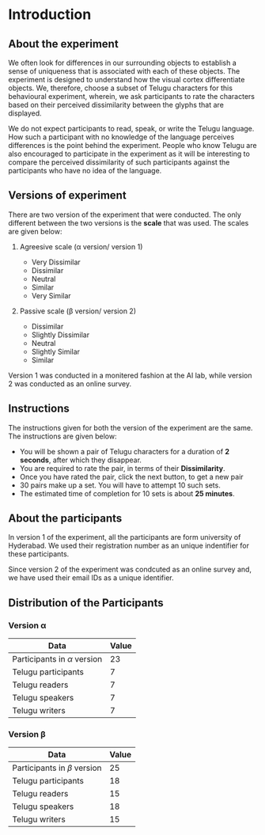 
# Introduction

## About the experiment

We often look for differences in our surrounding objects to establish a sense of uniqueness that is
associated with each of these objects. The experiment is designed to understand how the visual cortex
differentiate objects. We, therefore, choose a subset of Telugu characters for this behavioural
experiment, wherein, we ask participants to rate the characters based on their perceived dissimilarity
between the glyphs that are displayed.

We do not expect participants to read, speak, or write the Telugu language. How such a participant
with no knowledge of the language perceives differences is the point behind the experiment. People
who know Telugu are also encouraged to participate in the experiment as it will be interesting to
compare the perceived dissimilarity of such participants against the participants who have no idea
of the language.

## Versions of experiment

There are two version of the experiment that were conducted. The only different between the two versions
is the **scale** that was used. The scales are given below:

1. Agreesive scale (&alpha; version/ version 1)
    * Very Dissimilar
    * Dissimilar
    * Neutral
    * Similar
    * Very Similar

1. Passive scale (&beta; version/ version 2)
    * Dissimilar
    * Slightly Dissimilar
    * Neutral
    * Slightly Similar
    * Similar

Version 1 was conducted in a monitered fashion at the AI lab, while version 2 was conducted as an
online survey.

## Instructions

The instructions given for both the version of the experiment are the same. The instructions are
given below:

* You will be shown a pair of Telugu characters for a duration of **2 seconds**, after which
they disappear.
* You are required to rate the pair, in terms of their **Dissimilarity**.
* Once you have rated the pair, click the next button, to get a new pair
* 30 pairs make up a set. You will have to attempt 10 such sets.
* The estimated time of completion for 10 sets is about **25 minutes**.

## About the participants

In version 1 of the experiment, all the participants are form university of Hyderabad. We used their
registration number as an unique indentifier for these participants.

Since version 2 of the experiment was condcuted as an online survey and, we have used their email IDs
as a unique identifier.

## Distribution of the Participants

### Version &alpha;

| Data                             |   Value |
|----------------------------------|---------|
| Participants in $\alpha$ version |      23 |
| Telugu participants              |       7 |
| Telugu readers                   |       7 |
| Telugu speakers                  |       7 |
| Telugu writers                   |       7 |

### Version &beta;

| Data                            |   Value |
|---------------------------------|---------|
| Participants in $\beta$ version |      25 |
| Telugu participants             |      18 |
| Telugu readers                  |      15 |
| Telugu speakers                 |      18 |
| Telugu writers                  |      15 |

